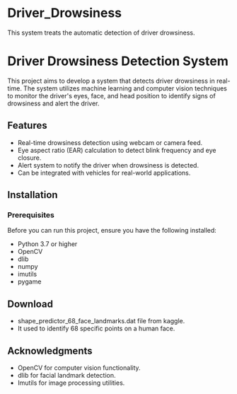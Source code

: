# Driver_Drowsiness
This system treats the automatic detection of driver drowsiness.
# Driver Drowsiness Detection System

This project aims to develop a system that detects driver drowsiness in real-time. The system utilizes machine learning and computer vision techniques to monitor the driver's eyes, face, and head position to identify signs of drowsiness and alert the driver.

## Features
- Real-time drowsiness detection using webcam or camera feed.
- Eye aspect ratio (EAR) calculation to detect blink frequency and eye closure.
- Alert system to notify the driver when drowsiness is detected.
- Can be integrated with vehicles for real-world applications.

## Installation

### Prerequisites
Before you can run this project, ensure you have the following installed:
- Python 3.7 or higher
- OpenCV
- dlib
- numpy
- imutils
- pygame

## Download
- shape_predictor_68_face_landmarks.dat file from kaggle.
- It used to identify 68 specific points on a human face.

## Acknowledgments
- OpenCV for computer vision functionality.
- dlib for facial landmark detection.
- Imutils for image processing utilities.





